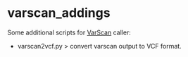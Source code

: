# varscan_addings
Some additional scripts for [VarScan](http://varscan.sourceforge.net/using-varscan.html) caller:
  - varscan2vcf.py > convert varscan output to VCF format.
